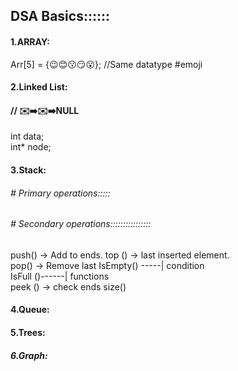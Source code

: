 <h2>DSA Basics::::::</h2>
<h4>1.ARRAY:</h4>
        Arr[5] = {😉😊😗😏😮};    //Same datatype #emoji
<h4>2.Linked List:</h4>
               <h4>// ✉️➡️✉️➡️NULL</h4>
    int data;<br>
    int* node;<br>
<h4>3.Stack:</h4>

<h6> # Primary operations::::: </h6>      <h6># Secondary operations::::::::::::::::<br></h6>
 push() -> Add to ends.                   top () -> last inserted element.<br>
 pop() -> Remove last                     IsEmpty() -----| condition<br>
                                              IsFull ()------|  functions<br>
peek () -> check ends                    size() <br>                                       
 
<h4>4.Queue:</h4>


<h4>5.Trees:</h4>


<h5>6.Graph:</h5>





